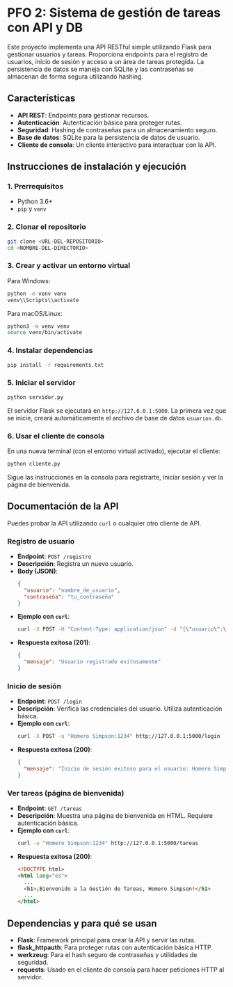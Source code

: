 # PFO 2: Sistema de gestión de tareas con API y DB

Este proyecto implementa una API RESTful simple utilizando Flask para gestionar usuarios y tareas. Proporciona endpoints para el registro de usuarios, inicio de sesión y acceso a un área de tareas protegida. La persistencia de datos se maneja con SQLite y las contraseñas se almacenan de forma segura utilizando hashing.

## Características

- **API REST**: Endpoints para gestionar recursos.
- **Autenticación**: Autenticación básica para proteger rutas.
- **Seguridad**: Hashing de contraseñas para un almacenamiento seguro.
- **Base de datos**: SQLite para la persistencia de datos de usuario.
- **Cliente de consola**: Un cliente interactivo para interactuar con la API.

## Instrucciones de instalación y ejecución

### 1. Prerrequisitos

- Python 3.6+
- `pip` y `venv`

### 2. Clonar el repositorio

```bash
git clone <URL-DEL-REPOSITORIO>
cd <NOMBRE-DEL-DIRECTORIO>
```

### 3. Crear y activar un entorno virtual

Para Windows:

```bash
python -m venv venv
venv\\Scripts\\activate
```

Para macOS/Linux:

```bash
python3 -m venv venv
source venv/bin/activate
```

### 4. Instalar dependencias

```bash
pip install -r requirements.txt
```

### 5. Iniciar el servidor

```bash
python servidor.py
```

El servidor Flask se ejecutará en `http://127.0.0.1:5000`. La primera vez que se inicie, creará automáticamente el archivo de base de datos `usuarios.db`.

### 6. Usar el cliente de consola

En una nueva terminal (con el entorno virtual activado), ejecutar el cliente:

```bash
python cliente.py
```

Sigue las instrucciones en la consola para registrarte, iniciar sesión y ver la página de bienvenida.

## Documentación de la API

Puedes probar la API utilizando `curl` o cualquier otro cliente de API.

### Registro de usuario

- **Endpoint**: `POST /registro`
- **Descripción**: Registra un nuevo usuario.
- **Body (JSON)**:
  ```json
  {
    "usuario": "nombre_de_usuario",
    "contraseña": "tu_contraseña"
  }
  ```
- **Ejemplo con `curl`**:
  ```bash
  curl -X POST -H "Content-Type: application/json" -d "{\"usuario\":\"Homero Simpson\",\"contraseña\":\"1234\"}" http://127.0.0.1:5000/registro
  ```
- **Respuesta exitosa (201)**:
  ```json
  {
    "mensaje": "Usuario registrado exitosamente"
  }
  ```

### Inicio de sesión

- **Endpoint**: `POST /login`
- **Descripción**: Verifica las credenciales del usuario. Utiliza autenticación básica.
- **Ejemplo con `curl`**:
  ```bash
  curl -X POST -u "Homero Simpson:1234" http://127.0.0.1:5000/login
  ```
- **Respuesta exitosa (200)**:
  ```json
  {
    "mensaje": "Inicio de sesión exitoso para el usuario: Homero Simpson"
  }
  ```

### Ver tareas (página de bienvenida)

- **Endpoint**: `GET /tareas`
- **Descripción**: Muestra una página de bienvenida en HTML. Requiere autenticación básica.
- **Ejemplo con `curl`**:
  ```bash
  curl -u "Homero Simpson:1234" http://127.0.0.1:5000/tareas
  ```
- **Respuesta exitosa (200)**:
  ```html
  <!DOCTYPE html>
  <html lang="es">
    ...
    <h1>¡Bienvenido a la Gestión de Tareas, Homero Simpson!</h1>
    ...
  </html>
  ```

## Dependencias y para qué se usan

- **Flask**: Framework principal para crear la API y servir las rutas.
- **flask_httpauth**: Para proteger rutas con autenticación básica HTTP.
- **werkzeug**: Para el hash seguro de contraseñas y utilidades de seguridad.
- **requests**: Usado en el cliente de consola para hacer peticiones HTTP al servidor.
